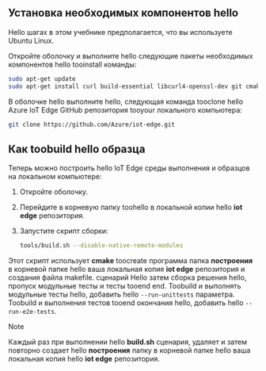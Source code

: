 ## <a name="install-hello-prerequisites"></a>Установка необходимых компонентов hello

Hello шагах в этом учебнике предполагается, что вы используете Ubuntu Linux.

Откройте оболочку и выполните hello следующие пакеты необходимых компонентов hello tooinstall команды:

```bash
sudo apt-get update
sudo apt-get install curl build-essential libcurl4-openssl-dev git cmake libssl-dev uuid-dev valgrind libglib2.0-dev libtool autoconf
```

В оболочке hello выполните hello, следующая команда tooclone hello Azure IoT Edge GitHub репозитория tooyour локального компьютера:

```bash
git clone https://github.com/Azure/iot-edge.git
```

## <a name="how-toobuild-hello-sample"></a>Как toobuild hello образца

Теперь можно построить hello IoT Edge среды выполнения и образцов на локальном компьютере:

1. Откройте оболочку.

1. Перейдите в корневую папку toohello в локальной копии hello **iot edge** репозитория.

1. Запустите скрипт сборки:

    ```sh
    tools/build.sh --disable-native-remote-modules
    ```

Этот скрипт использует **cmake** toocreate программа папка **построения** в корневой папке hello ваша локальная копия **iot edge** репозитория и создания файла makefile. сценарий Hello затем сборка решения hello, пропуск модульные тесты и тесты tooend end. Toobuild и выполнять модульные тесты hello, добавить hello `--run-unittests` параметра. Toobuild и выполнения тестов tooend окончания hello, добавить hello `--run-e2e-tests`.

> [!NOTE]
> Каждый раз при выполнении hello **build.sh** сценария, удаляет и затем повторно создает hello **построения** папку в корневой папке hello ваша локальная копия hello **iot edge** репозитория.
